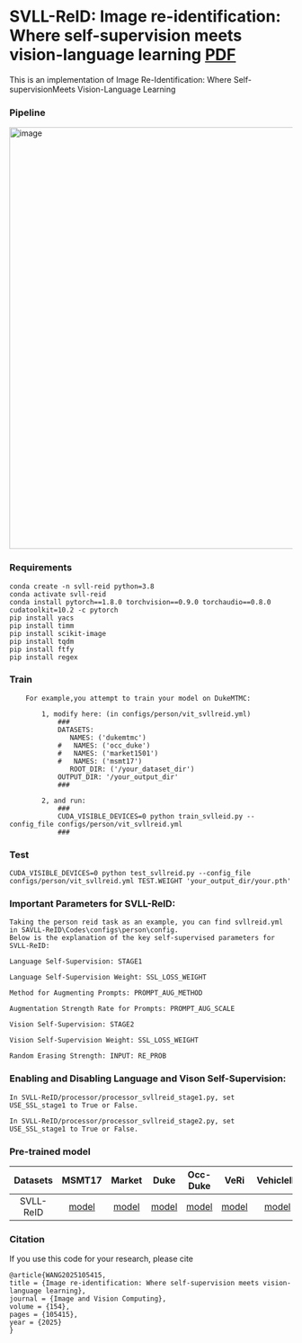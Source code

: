 # SVLL-ReID: Image re-identification: Where self-supervision meets vision-language learning [PDF](https://www.sciencedirect.com/science/article/abs/pii/S0262885625000034)
This is an implementation of Image Re-Identification: Where Self-supervisionMeets Vision-Language Learning  
### Pipeline
<img width="1373" height="750" alt="image" src="https://github.com/user-attachments/assets/dee677d5-39d9-40a1-a330-69458c05235c" />

### Requirements
```
conda create -n svll-reid python=3.8
conda activate svll-reid
conda install pytorch==1.8.0 torchvision==0.9.0 torchaudio==0.8.0 cudatoolkit=10.2 -c pytorch
pip install yacs
pip install timm
pip install scikit-image
pip install tqdm
pip install ftfy
pip install regex
```

### Train
```
    For example,you attempt to train your model on DukeMTMC:

        1, modify here: (in configs/person/vit_svllreid.yml)
            ###
            DATASETS:
               NAMES: ('dukemtmc')
            #   NAMES: ('occ_duke')
            #   NAMES: ('market1501')
            #   NAMES: ('msmt17')
               ROOT_DIR: ('/your_dataset_dir')
            OUTPUT_DIR: '/your_output_dir'
            ###

        2, and run:
            ###
            CUDA_VISIBLE_DEVICES=0 python train_svlleid.py --config_file configs/person/vit_svllreid.yml
            ###
```
### Test
    CUDA_VISIBLE_DEVICES=0 python test_svllreid.py --config_file configs/person/vit_svllreid.yml TEST.WEIGHT 'your_output_dir/your.pth'


### Important Parameters for SVLL-ReID:
```
Taking the person reid task as an example, you can find svllreid.yml in SAVLL-ReID\Codes\configs\person\config.
Below is the explanation of the key self-supervised parameters for SVLL-ReID:

Language Self-Supervision: STAGE1

Language Self-Supervision Weight: SSL_LOSS_WEIGHT

Method for Augmenting Prompts: PROMPT_AUG_METHOD

Augmentation Strength Rate for Prompts: PROMPT_AUG_SCALE

Vision Self-Supervision: STAGE2

Vision Self-Supervision Weight: SSL_LOSS_WEIGHT

Random Erasing Strength: INPUT: RE_PROB
```

### Enabling and Disabling Language and Vison Self-Supervision:

```
In SVLL-ReID/processor/processor_svllreid_stage1.py, set USE_SSL_stage1 to True or False.

In SVLL-ReID/processor/processor_svllreid_stage2.py, set USE_SSL_stage1 to True or False.
```
    

### Pre-trained model 


|       Datasets        |                            MSMT17                            |                            Market                            |                             Duke                             |                           Occ-Duke                           |                             VeRi                             |                          VehicleID                           |
| :-------------------: | :----------------------------------------------------------: | :----------------------------------------------------------: | :----------------------------------------------------------: | :----------------------------------------------------------: | :----------------------------------------------------------: | :----------------------------------------------------------: |
| SVLL-ReID | [model](https://drive.google.com/file/d/1AIhZRnbphAj3rzyLEtLuMOBGR7Fp8IRE/view?usp=drive_link)  | [model](https://drive.google.com/file/d/1jXc30q9p09B7hJQj2kIx-fn0oL8h3sl8/view?usp=drive_link)  | [model]()  | [model](https://drive.google.com/file/d/1wE_AQUB_uVKsyqYuCX0DoeG-sxppDC8k/view?usp=drive_link)  | [model]()  | [model]()  |


### Citation
If you use this code for your research, please cite
```
@article{WANG2025105415,
title = {Image re-identification: Where self-supervision meets vision-language learning},
journal = {Image and Vision Computing},
volume = {154},
pages = {105415},
year = {2025}
}
```

